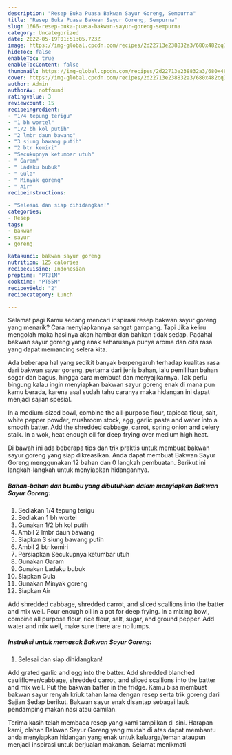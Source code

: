 ```yaml
---
description: "Resep Buka Puasa Bakwan Sayur Goreng, Sempurna"
title: "Resep Buka Puasa Bakwan Sayur Goreng, Sempurna"
slug: 1666-resep-buka-puasa-bakwan-sayur-goreng-sempurna
category: Uncategorized
date: 2022-05-19T01:51:05.723Z
image: https://img-global.cpcdn.com/recipes/2d22713e238832a3/680x482cq70/bakwan-sayur-goreng-foto-resep-utama.jpg
hideToc: false
enableToc: true
enableTocContent: false
thumbnail: https://img-global.cpcdn.com/recipes/2d22713e238832a3/680x482cq70/bakwan-sayur-goreng-foto-resep-utama.jpg
cover: https://img-global.cpcdn.com/recipes/2d22713e238832a3/680x482cq70/bakwan-sayur-goreng-foto-resep-utama.jpg
author: Admin
authorAv: notfound
ratingvalue: 3
reviewcount: 15
recipeingredient:
- "1/4 tepung terigu"
- "1 bh wortel"
- "1/2 bh kol putih"
- "2 lmbr daun bawang"
- "3 siung bawang putih"
- "2 btr kemiri"
- "Secukupnya ketumbar utuh"
- " Garam"
- " Ladaku bubuk"
- " Gula"
- " Minyak goreng"
- " Air"
recipeinstructions:

- "Selesai dan siap dihidangkan!"
categories:
- Resep
tags:
- bakwan
- sayur
- goreng

katakunci: bakwan sayur goreng 
nutrition: 125 calories
recipecuisine: Indonesian
preptime: "PT31M"
cooktime: "PT55M"
recipeyield: "2"
recipecategory: Lunch

---
```



Selamat pagi Kamu sedang mencari inspirasi resep bakwan sayur goreng yang menarik? Cara menyiapkannya sangat gampang. Tapi Jika keliru mengolah maka hasilnya akan hambar dan bahkan tidak sedap. Padahal bakwan sayur goreng yang enak seharusnya punya aroma dan cita rasa yang dapat memancing selera kita.


Ada beberapa hal yang sedikit banyak berpengaruh terhadap kualitas rasa dari bakwan sayur goreng, pertama dari jenis bahan, lalu pemilihan bahan segar dan bagus, hingga cara membuat dan menyajikannya. Tak perlu bingung kalau ingin menyiapkan bakwan sayur goreng enak di mana pun kamu berada, karena asal sudah tahu caranya maka hidangan ini dapat menjadi sajian spesial.

In a medium-sized bowl, combine the all-purpose flour, tapioca flour, salt, white pepper powder, mushroom stock, egg, garlic paste and water into a smooth batter. Add the shredded cabbage, carrot, spring onion and celery stalk. In a wok, heat enough oil for deep frying over medium high heat.


Di bawah ini ada beberapa tips dan trik praktis untuk membuat bakwan sayur goreng yang siap dikreasikan. Anda dapat membuat Bakwan Sayur Goreng menggunakan 12 bahan dan 0 langkah pembuatan. Berikut ini langkah-langkah untuk menyiapkan hidangannya.

<!--inarticleads1-->

##### Bahan-bahan dan bumbu yang dibutuhkan dalam menyiapkan Bakwan Sayur Goreng:

1. Sediakan 1/4 tepung terigu
1. Sediakan 1 bh wortel
1. Gunakan 1/2 bh kol putih
1. Ambil 2 lmbr daun bawang
1. Siapkan 3 siung bawang putih
1. Ambil 2 btr kemiri
1. Persiapkan Secukupnya ketumbar utuh
1. Gunakan  Garam
1. Gunakan  Ladaku bubuk
1. Siapkan  Gula
1. Gunakan  Minyak goreng
1. Siapkan  Air


Add shredded cabbage, shredded carrot, and sliced scallions into the batter and mix well. Pour enough oil in a pot for deep frying. In a mixing bowl, combine all purpose flour, rice flour, salt, sugar, and ground pepper. Add water and mix well, make sure there are no lumps. 

<!--inarticleads2-->

##### Instruksi untuk memasak Bakwan Sayur Goreng:


1. Selesai dan siap dihidangkan!

Add grated garlic and egg into the batter. Add shredded blanched cauliflower/cabbage, shredded carrot, and sliced scallions into the batter and mix well. Put the bakwan batter in the fridge. Kamu bisa membuat bakwan sayur renyah kriuk tahan lama dengan resep serta trik goreng dari Sajian Sedap berikut. Bakwan sayur enak disantap sebagai lauk pendamping makan nasi atau camilan. 

Terima kasih telah membaca resep yang kami tampilkan di sini. Harapan kami, olahan Bakwan Sayur Goreng yang mudah di atas dapat membantu anda menyiapkan hidangan yang enak untuk keluarga/teman ataupun menjadi inspirasi untuk berjualan makanan. Selamat menikmati
